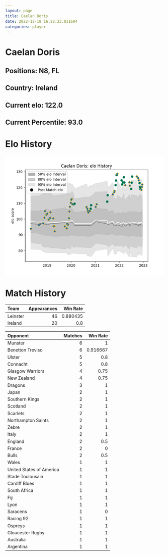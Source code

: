 ```yaml
---  
layout: page  
title: Caelan Doris  
date: 2022-12-18 16:22:23.011694  
categories: player  
---
```

# Caelan Doris

## Positions: N8, FL

## Country: Ireland

## Current elo: 122.0

## Current Percentile: 93.0

# Elo History


![elo history](history_CaelanDoris.png)
# Match History


| Team     |   Appearances |   Win Rate |
|:---------|--------------:|-----------:|
| Leinster |            46 |   0.880435 |
| Ireland  |            20 |   0.8      |

| Opponent                 |   Matches |   Win Rate |
|:-------------------------|----------:|-----------:|
| Munster                  |         6 |   1        |
| Benetton Treviso         |         6 |   0.916667 |
| Ulster                   |         5 |   0.8      |
| Connacht                 |         5 |   0.8      |
| Glasgow Warriors         |         4 |   0.75     |
| New Zealand              |         4 |   0.75     |
| Dragons                  |         3 |   1        |
| Japan                    |         2 |   1        |
| Southern Kings           |         2 |   1        |
| Scotland                 |         2 |   1        |
| Scarlets                 |         2 |   1        |
| Northampton Saints       |         2 |   1        |
| Zebre                    |         2 |   1        |
| Italy                    |         2 |   1        |
| England                  |         2 |   0.5      |
| France                   |         2 |   0        |
| Bulls                    |         2 |   0.5      |
| Wales                    |         1 |   1        |
| United States of America |         1 |   1        |
| Stade Toulousain         |         1 |   1        |
| Cardiff Blues            |         1 |   1        |
| South Africa             |         1 |   1        |
| Fiji                     |         1 |   1        |
| Lyon                     |         1 |   1        |
| Saracens                 |         1 |   0        |
| Racing 92                |         1 |   1        |
| Ospreys                  |         1 |   1        |
| Gloucester Rugby         |         1 |   1        |
| Australia                |         1 |   1        |
| Argentina                |         1 |   1        |